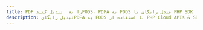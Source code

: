 ---title: PDF را به  تبدیل کنیدFODS، PDFA به FODS مبدل رایگان یا PHP SDKdescription: تبدیل رایگانPDFA به FODS با استفاده از PHP Cloud APIs & SDK همچنین اسناد PDF را در Cloud ایجاد، ویرایش و رندر کنید.---